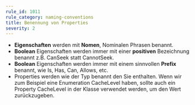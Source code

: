 ```yaml
---
rule_id: 1011
rule_category: naming-conventions
title: Benennung von Properties
severity: 2
---
```

* **Eigenschaften** werden mit **Nomen**, Nominalen Phrasen benannt.
* **Boolean** Eigenschaften werden immer mit einer **positiven** Bezeichnung benannt z.B. CanSeek statt CannotSeek.
* **Boolean** Eigenschaften werden immer mit einem sinnvollen **Prefix** benannt, wie Is, Has, Can, Allows, etc.
* Properties werden wie der Typ benannt den Sie enthalten. Wenn wir zum Beispiel eine Enumeration CacheLevel haben, sollte auch ein Property CacheLevel in der Klasse verwendet werden, um den Wert zurückzugeben.